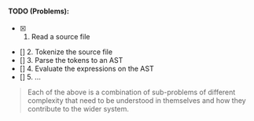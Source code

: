 #### TODO (Problems):
 - [X] 1. Read a source file
 - [] 2. Tokenize the source file
 - [] 3. Parse the tokens to an AST
 - [] 4. Evaluate the expressions on the AST
 - [] 5. ...

> Each of the above is a combination of sub-problems of different complexity that need to be understood in themselves and how they contribute to the wider system.
